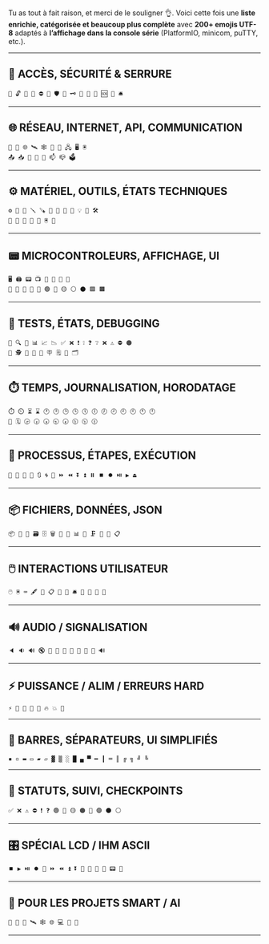 Tu as tout à fait raison, et merci de le souligner 👌. Voici cette fois une **liste enrichie, catégorisée et beaucoup plus complète** avec **200+ emojis UTF-8** adaptés à **l’affichage dans la console série** (PlatformIO, minicom, puTTY, etc.).

---

## 🔐 ACCÈS, SÉCURITÉ & SERRURE

```
🔐 🔓 🔑 🧾 ⛔ 🚪 🛡️ 🪪 🗝️ 🔏 🛑 🚨 🆘 🧯 🛎️
```

---

## 🌐 RÉSEAU, INTERNET, API, COMMUNICATION

```
📶 📡 🌐 🛰️ 🕸️ 🔌 🛜 🖧 🖥️ 🖲️
📤 📥 📨 💬 📩 📫 📪 🗳️
```

---

## ⚙️ MATÉRIEL, OUTILS, ÉTATS TECHNIQUES

```
⚙️ 🧠 🔧 🪛 🪚 🧰 🧱 🔩 🔋 💡 🧲 🛠️
🔋 🪫 🔌 🧯 🔦 🖲️ 🧽
```

---

## 📟 MICROCONTROLEURS, AFFICHAGE, UI

```
🖥️ 🖨️ 📟 📺 💾 📼 📠 🧾
🔘 🔲 🔳 🔷 🔶 🟢 🔴 🟡 ⚪ ⚫ 🟪 🟫
```

---

## 🧪 TESTS, ÉTATS, DEBUGGING

```
🧪 🔍 🧬 📊 📈 📉 ✅ ❌ ❗ ❕ ❓ ❔ ❌ ⚠️ ⛔ 🟠
🧾 🕵️ 🧮 📌 🔖 🪧 🗒️ 📝 🗂️
```

---

## ⏱️ TEMPS, JOURNALISATION, HORODATAGE

```
⏱️ ⏲️ ⏳ ⌛ 🕐 🕑 🕒 🕓 🕔 🕕 🕖 🕗 🕘 🕙 🕚 🕛
📅 🗓️ 🕞 🕡 🕠 🕤 🕢 🕦 🕥 🕧
```

---

## 🚀 PROCESSUS, ÉTAPES, EXÉCUTION

```
🚀 🔄 🔁 🔂 🔃 🌀 🎯 ⏩ ⏪ ⏬ ⏫ ⏸️ ⏹️ ⏺️ ⏯️ ▶️ ⏏️
```

---

## 📦 FICHIERS, DONNÉES, JSON

```
📦 📂 📁 🗃️ 🗄️ 🗑️ 🧾 🧮 📊 🧱 🗜️ 📄 📃 📋
```

---

## 🖱️ INTERACTIONS UTILISATEUR

```
🖱️ 🖲️ ⌨️ 🖋️ 📝 📋 🔘 🧭 🛎️ 🔕 🔔 📣 📢
```

---

## 🔊 AUDIO / SIGNALISATION

```
🔈 🔉 🔊 🔇 🔔 🔕 📣 📢 🚨 🧨 🚨 🔊
```

---

## ⚡ PUISSANCE / ALIM / ERREURS HARD

```
⚡ 🔋 🪫 🔌 🔦 🔥 💥 🧨
```

---

## 🎨 BARRES, SÉPARATEURS, UI SIMPLIFIÉS

```
▪ ▫ ▬ ▭ ▰ ▱ ▓ ▒ ░ █ ▄ ▀ ━ ┃ ═ ║ ╔ ╗ ╝ ╚
```

---

## 🎯 STATUTS, SUIVI, CHECKPOINTS

```
✅ ❌ ⚠️ ⛔ ❗ ❓ 🟢 🔴 🟡 🟠 🔵 🟣 ⚫ ⚪
```

---

## 🎛️ SPÉCIAL LCD / IHM ASCII

```
⏹️ ▶️ ⏯️ ⏺️ 🔄 ⏩ ⏪ ⏫ ⏬ 🔘 🧱 🧾 🧰 📟 📲
```

---

## 🧠 POUR LES PROJETS SMART / AI

```
🤖 🧠 📡 🛰️ 🕸️ 🌐 💻 🧮 🧬
```

---
